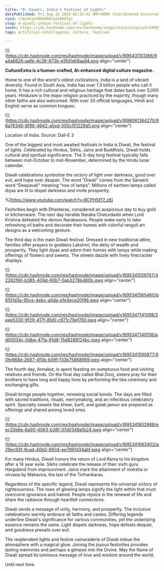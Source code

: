 ```yaml
---
title: "D: Diwali, India's Festival of Lights"
datePublished: Fri Sep 22 2023 01:33:42 GMT+0000 (Coordinated Universal Time)
cuid: clmtxhjw3000008la2i9m5fpi
slug: d-diwali-indias-festival-of-lights
cover: https://cdn.hashnode.com/res/hashnode/image/stock/unsplash/X4h8YNc7-1k/upload/f43a7bb0be081ff9b6e9d813b86482a0.jpeg
tags: artificial-intelligence, culture, featival

---
```


![](https://cdn.hashnode.com/res/hashnode/image/upload/v1695431151366/9a4a6826-aafb-4c38-873b-e5fd1eb9aa94.png align="center")

**CultureExtra is a human-crafted, AI-enhanced digital culture magazine.**

Home to one of the world's oldest civilizations, India is a land of vibrant diversity. Found in South Asia, India has over 1.3 billion people who call it home. It has a rich cultural and religious heritage that dates back over 5,000 years. Hinduism is the major religion practiced by the majority, though many other faiths are also welcomed. With over 20 official languages, Hindi and English serve as common tongues.

![](https://cdn.hashnode.com/res/hashnode/image/upload/v1698081364270/96a76346-8f96-4642-a5ed-500c151229d5.png align="center")

Location of India. Source: Dall-E 3

One of the biggest and most awaited festivals in India is Diwali, the festival of lights. Celebrated by Hindus, Sikhs, Jains and Buddhists, Diwali holds cultural and spiritual significance. The 5-day long festival typically falls between mid-October to mid-November, determined by the Hindu lunar calendar.

Diwali celebrations symbolize the victory of light over darkness, good over evil, and hope over despair. The word “Diwali” comes from the Sanskrit word “Deepavali” meaning “row of lamps”. Millions of earthen lamps called diyas are lit to dispel darkness and invite prosperity.

%[https://www.youtube.com/watch?v=BCPH5Ef7_z8] 

Festivities begin with Dhanteras, considered an auspicious day to buy gold or kitchenware. The next day heralds Naraka Chaturdashi when Lord Krishna defeated the demon Narakasura. People wake early to take refreshing oil baths and decorate their homes with colorful rangoli art designs as a welcoming gesture.

The third day is the main Diwali festival. Dressed in new traditional attire, families offer prayers to goddess Lakshmi, the deity of wealth and prosperity. They light diyas and adorn their homes with lamps while making offerings of flowers and sweets. The streets dazzle with lively firecracker displays.

![](https://cdn.hashnode.com/res/hashnode/image/upload/v1695341559747/42282f80-b385-409d-90b7-0ab3278b460b.jpeg align="center")

![](https://cdn.hashnode.com/res/hashnode/image/upload/v1695341565460/b8101d3a-95ce-4ebc-a0da-e1e3ece20f98.jpeg align="center")

![](https://cdn.hashnode.com/res/hashnode/image/upload/v1695347141098/3eee5330-9f29-417f-8fd0-c971c79ef780.jpeg align="center")

![](https://cdn.hashnode.com/res/hashnode/image/upload/v1695347149136/ad00534c-0dbe-47fa-91d8-15d8288124bc.jpeg align="center")

![](https://cdn.hashnode.com/res/hashnode/image/upload/v1695341590877/60fe968d-2687-4f0b-b09f-f33b75868969.jpeg align="center")

The fourth day, Annakut, is spent feasting on sumptuous food and visiting relatives and friends. On the final day called Bhai Dooj, sisters pray for their brothers to have long and happy lives by performing the tika ceremony and exchanging gifts.

Diwali brings people together, renewing social bonds. The days are filled with sacred traditions, rituals, merrymaking, and an infectious celebratory spirit. Specialty sweets like kheer, barfi, and gulab jamun are prepared as offerings and shared among loved ones.

![](https://cdn.hashnode.com/res/hashnode/image/upload/v1695341652868/eec33e6e-6a90-4063-b38f-07d0348efb24.jpeg align="center")

![](https://cdn.hashnode.com/res/hashnode/image/upload/v1695341663402/a29ec93f-9cad-40b0-9934-ee7891d34abf.jpeg align="center")

For many Hindus, Diwali honors the return of Lord Rama to his kingdom after a 14 year exile. Sikhs celebrate the release of their sixth guru Hargobind from imprisonment. Jains mark the attainment of moksha or nirvana by Mahavira, the last of the Tirthankaras.

Regardless of the specific legend, Diwali represents the universal victory of righteousness. The rows of glowing lamps signify the light within that must overcome ignorance and hatred. People rejoice in the renewal of life and share the radiance through heartfelt connections.

Diwali sends a message of unity, harmony, and prosperity. The inclusive celebrations warmly embrace all faiths and castes. Differing legends underline Diwali's significance for various communities, yet the underlying essence remains the same. Light dispels darkness, hope defeats despair, and goodness prevails over evil.

The resplendent lights and festive camaraderie of Diwali imbue the atmosphere with a magical glow. Joining the joyous festivities provides lasting memories and perhaps a glimpse into the Divine. May the flame of Diwali spread its luminous message of love and wisdom around the world.

Until next time.